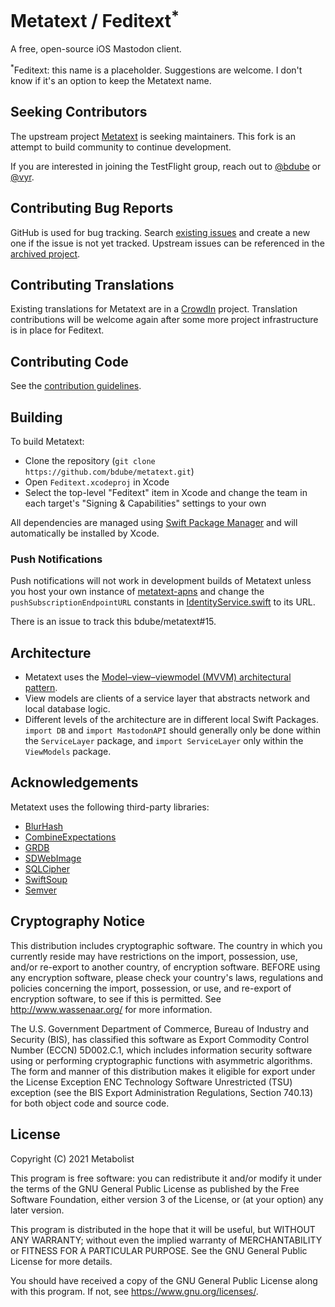 # Metatext / Feditext<sup>*</sup>

A free, open-source iOS Mastodon client.

<sup>*</sup>Feditext: this name is a placeholder. Suggestions are welcome. I don't know if it's an option to keep the Metatext name.

## Seeking Contributors

The upstream project [Metatext](https://github.com/metabolist/metatext) is seeking maintainers.
This fork is an attempt to build community to continue development.

If you are interested in joining the TestFlight group,
reach out to
[@bdube](https://gotgoat.com/@bdube)
or
[@vyr](https://demon.social/@vyr).

## Contributing Bug Reports

GitHub is used for bug tracking.
Search [existing issues](https://github.com/bdube/metatext/issues) and create a new one if the issue is not yet tracked.
Upstream issues can be referenced in the [archived project](https://github.com/metabolist/metatext/issues).

## Contributing Translations

Existing translations for Metatext are in a [CrowdIn](https://crowdin.com/project/metatext) project.
Translation contributions will be welcome again after some more
project infrastructure is in place for Feditext.

## Contributing Code

See the [contribution guidelines](https://github.com/bdube/metatext/blob/develop/CONTRIBUTING.md).

## Building

To build Metatext:

- Clone the repository (`git clone https://github.com/bdube/metatext.git`)
- Open `Feditext.xcodeproj` in Xcode
- Select the top-level "Feditext" item in Xcode and change the team in each target's "Signing & Capabilities" settings to your own

All dependencies are managed using [Swift Package Manager](https://swift.org/package-manager) and will automatically be installed by Xcode.

### Push Notifications

Push notifications will not work in development builds of Metatext unless you host your own instance of [metatext-apns](https://github.com/metabolist/metatext-apns) and change the `pushSubscriptionEndpointURL` constants in [IdentityService.swift](https://github.com/metabolist/metatext/blob/main/ServiceLayer/Sources/ServiceLayer/Services/IdentityService.swift) to its URL.

There is an issue to track this bdube/metatext#15.

## Architecture

- Metatext uses the [Model–view–viewmodel (MVVM) architectural pattern](https://en.wikipedia.org/wiki/Model–view–viewmodel).
- View models are clients of a service layer that abstracts network and local database logic.
- Different levels of the architecture are in different local Swift Packages. `import DB` and `import MastodonAPI` should generally only be done within the `ServiceLayer` package, and `import ServiceLayer` only within the `ViewModels` package.

## Acknowledgements

Metatext uses the following third-party libraries:

- [BlurHash](https://github.com/woltapp/blurhash)
- [CombineExpectations](https://github.com/groue/CombineExpectations)
- [GRDB](https://github.com/groue/GRDB.swift)
- [SDWebImage](https://github.com/SDWebImage/SDWebImage)
- [SQLCipher](https://github.com/sqlcipher/sqlcipher)
- [SwiftSoup](https://github.com/scinfu/SwiftSoup)
- [Semver](https://github.com/ddddxxx/Semver)

## Cryptography Notice

This distribution includes cryptographic software. The country in which you currently reside may have restrictions on the import, possession, use, and/or re-export to another country, of encryption software.
BEFORE using any encryption software, please check your country's laws, regulations and policies concerning the import, possession, or use, and re-export of encryption software, to see if this is permitted.
See <http://www.wassenaar.org/> for more information.

The U.S. Government Department of Commerce, Bureau of Industry and Security (BIS), has classified this software as Export Commodity Control Number (ECCN) 5D002.C.1, which includes information security software using or performing cryptographic functions with asymmetric algorithms.
The form and manner of this distribution makes it eligible for export under the License Exception ENC Technology Software Unrestricted (TSU) exception (see the BIS Export Administration Regulations, Section 740.13) for both object code and source code.

## License

Copyright (C) 2021 Metabolist

This program is free software: you can redistribute it and/or modify it under the terms of the GNU General Public License as published by the Free Software Foundation, either version 3 of the License, or (at your option) any later version.

This program is distributed in the hope that it will be useful, but WITHOUT ANY WARRANTY; without even the implied warranty of MERCHANTABILITY or FITNESS FOR A PARTICULAR PURPOSE.  See the GNU General Public License for more details.

You should have received a copy of the GNU General Public License along with this program.  If not, see <https://www.gnu.org/licenses/>.
